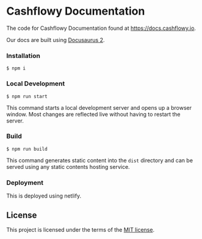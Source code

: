 # Cashflowy Documentation 

The code for Cashflowy Documentation found at https://docs.cashflowy.io.

Our docs are built using [Docusaurus 2](https://docusaurus.io/).

### Installation

```
$ npm i
```

### Local Development

```
$ npm run start
```

This command starts a local development server and opens up a browser window.
Most changes are reflected live without having to restart the server.

### Build

```
$ npm run build
```

This command generates static content into the `dist` directory and can be
served using any static contents hosting service.


### Deployment
This is deployed using netlify. 

## License

This project is licensed under the terms of the [MIT license](/LICENSE.md).
